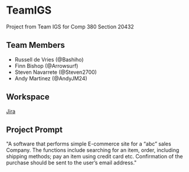# TeamIGS
Project from Team IGS for Comp 380 Section 20432  

## Team Members
- Russell de Vries (@Bashiho)
- Finn Bishop (@Arrowsurf)
- Steven Navarrete (@Steven2700)
- Andy Martinez (@AndyJM24)

## Workspace
[Jira](https://teamigs.atlassian.net/jira/software/projects/SCRUM/boards/1/backlog)

## Project Prompt
"A software that performs simple E-commerce site for a “abc” sales Company. The functions include searching for
an item, order, including shipping methods; pay an item using credit card etc. Confirmation of the purchase
should be sent to the user’s email address."